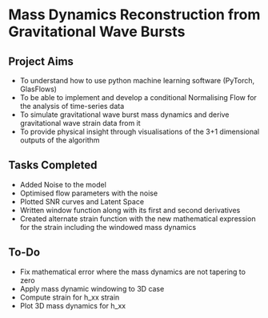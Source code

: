# Mass Dynamics Reconstruction from Gravitational Wave Bursts
## Project Aims
- To understand how to use python machine learning software (PyTorch, GlasFlows)
- To be able to implement and develop a conditional Normalising Flow for the analysis of time-series data  
- To simulate gravitational wave burst mass dynamics and derive gravitational wave strain data from it 
- To provide physical insight through visualisations of the 3+1 dimensional outputs of the algorithm 

## Tasks Completed
- Added Noise to the model
- Optimised flow parameters with the noise
- Plotted SNR curves and Latent Space
- Written window function along with its first and second derivatives
- Created alternate strain function with the new mathematical expression for the strain including the windowed mass dynamics

## To-Do
- Fix mathematical error where the mass dynamics are not tapering to zero
- Apply mass dynamic windowing to 3D case
- Compute strain for h_xx strain 
- Plot 3D mass dynamics for h_xx
